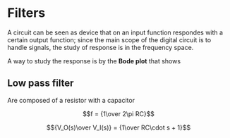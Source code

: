# Filters

A circuit can be seen as device that on an input function respondes
with a certain output function; since the main scope of the digital circuit
is to handle signals, the study of response is in the frequency space.

A way to study the response is by the **Bode plot** that shows


## Low pass filter

Are composed of a resistor with a capacitor

$$f = {1\over 2\pi RC}$$

$${V_O(s)\over V_I(s)} = {1\over RC\cdot s + 1}$$

